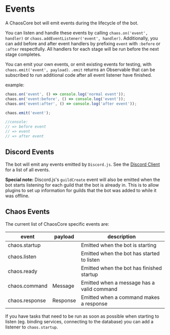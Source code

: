 Events
======

A ChaosCore bot will emit events during the lifecycle of the bot.

You can listen and handle these events by calling `chaos.on('event', handler)`
or `chaos.addEventListener('event', handler)`. Additionally, you can add before
and after event handlers by prefixing `event` with `:before` or `:after`
respectfully. All handlers for each stage will be run before the next stage 
completes.

You can emit your own events, or emit existing events for testing, with 
`chaos.emit('event', payload)`. `.emit` returns an Observable that can be 
subscribed to run additional code after all event listener have finished.

example:
```js
chaos.on('event', () => console.log('normal event'));
chaos.on('event:before', () => console.log('event'));
chaos.on('event:after', () => console.log('after event'));

chaos.emit('event');

//console:
// => before event
// => event
// => after event
```



Discord Events
--------------

The bot will emit any events emitted by `Discord.js`. See the [Discord Client]
for a list of all events.

**Special note:** Discord.js's `guildCreate` event will also be emitted when the
bot starts listening for each guild that the bot is already in. This is to allow
plugins to set up information for guilds that the bot was added to while it was 
offline. 



Chaos Events
------------

The current list of ChaosCore specific events are:

| event          | payload  | description                                |
|----------------|----------|--------------------------------------------|
| chaos.startup  |          | Emitted when the bot is starting           |
| chaos.listen   |          | Emitted when the bot has started to listen |
| chaos.ready    |          | Emitted when the bot has finished startup  |
| chaos.command  | Message  | Emitted when a message has a valid command |
| chaos.response | Response | Emitted when a command makes a response    |

If you have tasks that need to be run as soon as possible when starting to 
listen (eg. binding services, connecting to the database) you can add a listener
to `chaos.startup`.


[Discord Client]: https://discord.js.org/#/docs/main/stable/class/Client

